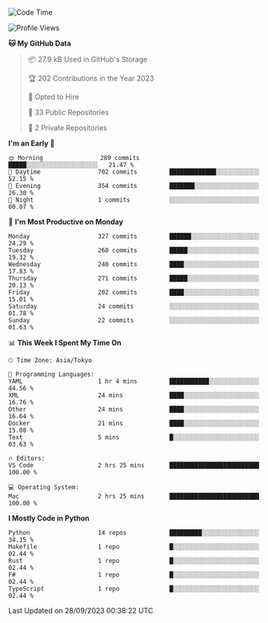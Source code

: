 <!--START_SECTION:waka-->
![Code Time](http://img.shields.io/badge/Code%20Time-712%20hrs%2038%20mins-blue)

![Profile Views](http://img.shields.io/badge/Profile%20Views-0-blue)

**🐱 My GitHub Data** 

> 📦 27.9 kB Used in GitHub's Storage 
 > 
> 🏆 202 Contributions in the Year 2023
 > 
> 💼 Opted to Hire
 > 
> 📜 33 Public Repositories 
 > 
> 🔑 2 Private Repositories 
 > 
**I'm an Early 🐤** 

```text
🌞 Morning                289 commits         █████░░░░░░░░░░░░░░░░░░░░   21.47 % 
🌆 Daytime                702 commits         █████████████░░░░░░░░░░░░   52.15 % 
🌃 Evening                354 commits         ███████░░░░░░░░░░░░░░░░░░   26.30 % 
🌙 Night                  1 commits           ░░░░░░░░░░░░░░░░░░░░░░░░░   00.07 % 
```
📅 **I'm Most Productive on Monday** 

```text
Monday                   327 commits         ██████░░░░░░░░░░░░░░░░░░░   24.29 % 
Tuesday                  260 commits         █████░░░░░░░░░░░░░░░░░░░░   19.32 % 
Wednesday                240 commits         ████░░░░░░░░░░░░░░░░░░░░░   17.83 % 
Thursday                 271 commits         █████░░░░░░░░░░░░░░░░░░░░   20.13 % 
Friday                   202 commits         ████░░░░░░░░░░░░░░░░░░░░░   15.01 % 
Saturday                 24 commits          ░░░░░░░░░░░░░░░░░░░░░░░░░   01.78 % 
Sunday                   22 commits          ░░░░░░░░░░░░░░░░░░░░░░░░░   01.63 % 
```


📊 **This Week I Spent My Time On** 

```text
🕑︎ Time Zone: Asia/Tokyo

💬 Programming Languages: 
YAML                     1 hr 4 mins         ███████████░░░░░░░░░░░░░░   44.56 % 
XML                      24 mins             ████░░░░░░░░░░░░░░░░░░░░░   16.76 % 
Other                    24 mins             ████░░░░░░░░░░░░░░░░░░░░░   16.64 % 
Docker                   21 mins             ████░░░░░░░░░░░░░░░░░░░░░   15.08 % 
Text                     5 mins              █░░░░░░░░░░░░░░░░░░░░░░░░   03.63 % 

🔥 Editors: 
VS Code                  2 hrs 25 mins       █████████████████████████   100.00 % 

💻 Operating System: 
Mac                      2 hrs 25 mins       █████████████████████████   100.00 % 
```

**I Mostly Code in Python** 

```text
Python                   14 repos            █████████░░░░░░░░░░░░░░░░   34.15 % 
Makefile                 1 repo              █░░░░░░░░░░░░░░░░░░░░░░░░   02.44 % 
Rust                     1 repo              █░░░░░░░░░░░░░░░░░░░░░░░░   02.44 % 
F#                       1 repo              █░░░░░░░░░░░░░░░░░░░░░░░░   02.44 % 
TypeScript               1 repo              █░░░░░░░░░░░░░░░░░░░░░░░░   02.44 % 
```




 Last Updated on 28/09/2023 00:38:22 UTC
<!--END_SECTION:waka-->
